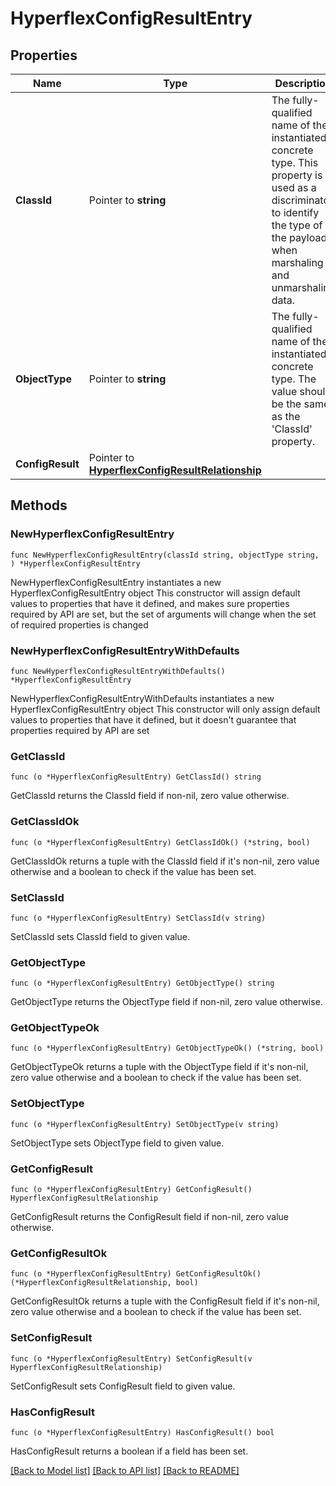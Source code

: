 # HyperflexConfigResultEntry

## Properties

Name | Type | Description | Notes
------------ | ------------- | ------------- | -------------
**ClassId** | Pointer to **string** | The fully-qualified name of the instantiated, concrete type. This property is used as a discriminator to identify the type of the payload when marshaling and unmarshaling data. | [default to "hyperflex.ConfigResultEntry"]
**ObjectType** | Pointer to **string** | The fully-qualified name of the instantiated, concrete type. The value should be the same as the &#39;ClassId&#39; property. | [default to "hyperflex.ConfigResultEntry"]
**ConfigResult** | Pointer to [**HyperflexConfigResultRelationship**](HyperflexConfigResultRelationship.md) |  | [optional] 

## Methods

### NewHyperflexConfigResultEntry

`func NewHyperflexConfigResultEntry(classId string, objectType string, ) *HyperflexConfigResultEntry`

NewHyperflexConfigResultEntry instantiates a new HyperflexConfigResultEntry object
This constructor will assign default values to properties that have it defined,
and makes sure properties required by API are set, but the set of arguments
will change when the set of required properties is changed

### NewHyperflexConfigResultEntryWithDefaults

`func NewHyperflexConfigResultEntryWithDefaults() *HyperflexConfigResultEntry`

NewHyperflexConfigResultEntryWithDefaults instantiates a new HyperflexConfigResultEntry object
This constructor will only assign default values to properties that have it defined,
but it doesn't guarantee that properties required by API are set

### GetClassId

`func (o *HyperflexConfigResultEntry) GetClassId() string`

GetClassId returns the ClassId field if non-nil, zero value otherwise.

### GetClassIdOk

`func (o *HyperflexConfigResultEntry) GetClassIdOk() (*string, bool)`

GetClassIdOk returns a tuple with the ClassId field if it's non-nil, zero value otherwise
and a boolean to check if the value has been set.

### SetClassId

`func (o *HyperflexConfigResultEntry) SetClassId(v string)`

SetClassId sets ClassId field to given value.


### GetObjectType

`func (o *HyperflexConfigResultEntry) GetObjectType() string`

GetObjectType returns the ObjectType field if non-nil, zero value otherwise.

### GetObjectTypeOk

`func (o *HyperflexConfigResultEntry) GetObjectTypeOk() (*string, bool)`

GetObjectTypeOk returns a tuple with the ObjectType field if it's non-nil, zero value otherwise
and a boolean to check if the value has been set.

### SetObjectType

`func (o *HyperflexConfigResultEntry) SetObjectType(v string)`

SetObjectType sets ObjectType field to given value.


### GetConfigResult

`func (o *HyperflexConfigResultEntry) GetConfigResult() HyperflexConfigResultRelationship`

GetConfigResult returns the ConfigResult field if non-nil, zero value otherwise.

### GetConfigResultOk

`func (o *HyperflexConfigResultEntry) GetConfigResultOk() (*HyperflexConfigResultRelationship, bool)`

GetConfigResultOk returns a tuple with the ConfigResult field if it's non-nil, zero value otherwise
and a boolean to check if the value has been set.

### SetConfigResult

`func (o *HyperflexConfigResultEntry) SetConfigResult(v HyperflexConfigResultRelationship)`

SetConfigResult sets ConfigResult field to given value.

### HasConfigResult

`func (o *HyperflexConfigResultEntry) HasConfigResult() bool`

HasConfigResult returns a boolean if a field has been set.


[[Back to Model list]](../README.md#documentation-for-models) [[Back to API list]](../README.md#documentation-for-api-endpoints) [[Back to README]](../README.md)


